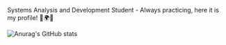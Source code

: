 Systems Analysis and Development Student - Always practicing, here it is my profile! :milky_way::earth_africa::first_quarter_moon:

![Anurag's GitHub stats](https://github-readme-stats.vercel.app/api?username=Dangog&theme=vision-friendly-dark&show_icons=true)

